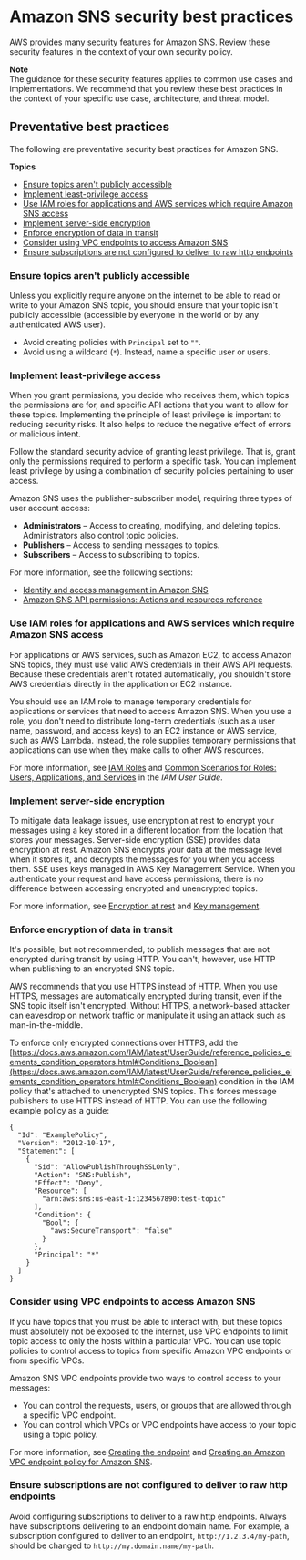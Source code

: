 # Amazon SNS security best practices<a name="sns-security-best-practices"></a>

AWS provides many security features for Amazon SNS\. Review these security features in the context of your own security policy\.

**Note**  
The guidance for these security features applies to common use cases and implementations\. We recommend that you review these best practices in the context of your specific use case, architecture, and threat model\.

## Preventative best practices<a name="preventative-best-practices"></a>

The following are preventative security best practices for Amazon SNS\.

**Topics**
+ [Ensure topics aren't publicly accessible](#ensure-topics-not-publicly-accessible)
+ [Implement least\-privilege access](#implement-least-privilege-access)
+ [Use IAM roles for applications and AWS services which require Amazon SNS access](#use-iam-roles-for-applications-aws-services-which-require-access)
+ [Implement server\-side encryption](#implement-server-side-encryption)
+ [Enforce encryption of data in transit](#enforce-encryption-data-in-transit)
+ [Consider using VPC endpoints to access Amazon SNS](#consider-using-vpc-endpoints-access-sns)
+ [Ensure subscriptions are not configured to deliver to raw http endpoints](#http-subscription-configuration)

### Ensure topics aren't publicly accessible<a name="ensure-topics-not-publicly-accessible"></a>

Unless you explicitly require anyone on the internet to be able to read or write to your Amazon SNS topic, you should ensure that your topic isn't publicly accessible \(accessible by everyone in the world or by any authenticated AWS user\)\.
+ Avoid creating policies with `Principal` set to `""`\.
+ Avoid using a wildcard \(`*`\)\. Instead, name a specific user or users\.

### Implement least\-privilege access<a name="implement-least-privilege-access"></a>

When you grant permissions, you decide who receives them, which topics the permissions are for, and specific API actions that you want to allow for these topics\. Implementing the principle of least privilege is important to reducing security risks\. It also helps to reduce the negative effect of errors or malicious intent\.

Follow the standard security advice of granting least privilege\. That is, grant only the permissions required to perform a specific task\. You can implement least privilege by using a combination of security policies pertaining to user access\.

Amazon SNS uses the publisher\-subscriber model, requiring three types of user account access:
+ **Administrators** – Access to creating, modifying, and deleting topics\. Administrators also control topic policies\.
+ **Publishers** – Access to sending messages to topics\.
+ **Subscribers** – Access to subscribing to topics\.

For more information, see the following sections:
+ [Identity and access management in Amazon SNS](sns-authentication-and-access-control.md)
+ [Amazon SNS API permissions: Actions and resources reference](sns-access-policy-language-api-permissions-reference.md)

### Use IAM roles for applications and AWS services which require Amazon SNS access<a name="use-iam-roles-for-applications-aws-services-which-require-access"></a>

For applications or AWS services, such as Amazon EC2, to access Amazon SNS topics, they must use valid AWS credentials in their AWS API requests\. Because these credentials aren't rotated automatically, you shouldn't store AWS credentials directly in the application or EC2 instance\.

You should use an IAM role to manage temporary credentials for applications or services that need to access Amazon SNS\. When you use a role, you don't need to distribute long\-term credentials \(such as a user name, password, and access keys\) to an EC2 instance or AWS service, such as AWS Lambda\. Instead, the role supplies temporary permissions that applications can use when they make calls to other AWS resources\.

For more information, see [IAM Roles](https://docs.aws.amazon.com/IAM/latest/UserGuide/id_roles.html) and [Common Scenarios for Roles: Users, Applications, and Services](https://docs.aws.amazon.com/IAM/latest/UserGuide/id_roles_common-scenarios.html) in the *IAM User Guide*\.

### Implement server\-side encryption<a name="implement-server-side-encryption"></a>

To mitigate data leakage issues, use encryption at rest to encrypt your messages using a key stored in a different location from the location that stores your messages\. Server\-side encryption \(SSE\) provides data encryption at rest\. Amazon SNS encrypts your data at the message level when it stores it, and decrypts the messages for you when you access them\. SSE uses keys managed in AWS Key Management Service\. When you authenticate your request and have access permissions, there is no difference between accessing encrypted and unencrypted topics\.

For more information, see [Encryption at rest](sns-server-side-encryption.md) and [Key management](sns-key-management.md)\.

### Enforce encryption of data in transit<a name="enforce-encryption-data-in-transit"></a>

It's possible, but not recommended, to publish messages that are not encrypted during transit by using HTTP\. You can't, however, use HTTP when publishing to an encrypted SNS topic\.

AWS recommends that you use HTTPS instead of HTTP\. When you use HTTPS, messages are automatically encrypted during transit, even if the SNS topic itself isn't encrypted\. Without HTTPS, a network\-based attacker can eavesdrop on network traffic or manipulate it using an attack such as man\-in\-the\-middle\.

To enforce only encrypted connections over HTTPS, add the [https://docs.aws.amazon.com/IAM/latest/UserGuide/reference_policies_elements_condition_operators.html#Conditions_Boolean](https://docs.aws.amazon.com/IAM/latest/UserGuide/reference_policies_elements_condition_operators.html#Conditions_Boolean) condition in the IAM policy that's attached to unencrypted SNS topics\. This forces message publishers to use HTTPS instead of HTTP\. You can use the following example policy as a guide:

```
{
  "Id": "ExamplePolicy",
  "Version": "2012-10-17",
  "Statement": [
    {
      "Sid": "AllowPublishThroughSSLOnly",
      "Action": "SNS:Publish",
      "Effect": "Deny",
      "Resource": [
        "arn:aws:sns:us-east-1:1234567890:test-topic"
      ],
      "Condition": {
        "Bool": {
          "aws:SecureTransport": "false"
        }
      },
      "Principal": "*"
    }
  ]
}
```

### Consider using VPC endpoints to access Amazon SNS<a name="consider-using-vpc-endpoints-access-sns"></a>

If you have topics that you must be able to interact with, but these topics must absolutely not be exposed to the internet, use VPC endpoints to limit topic access to only the hosts within a particular VPC\. You can use topic policies to control access to topics from specific Amazon VPC endpoints or from specific VPCs\.

Amazon SNS VPC endpoints provide two ways to control access to your messages:
+ You can control the requests, users, or groups that are allowed through a specific VPC endpoint\.
+ You can control which VPCs or VPC endpoints have access to your topic using a topic policy\.

For more information, see [Creating the endpoint](sns-vpc-create-endpoint.md#sns-vpc-endpoint-create) and [Creating an Amazon VPC endpoint policy for Amazon SNS](sns-vpc-endpoint-policy.md)\.

### Ensure subscriptions are not configured to deliver to raw http endpoints<a name="http-subscription-configuration"></a>

Avoid configuring subscriptions to deliver to a raw http endpoints\. Always have subscriptions delivering to an endpoint domain name\. For example, a subscription configured to deliver to an endpoint, `http://1.2.3.4/my-path`, should be changed to `http://my.domain.name/my-path`\.